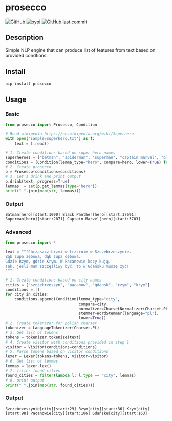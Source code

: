 prosecco
====

[![GitHub](https://img.shields.io/github/license/vane/prosecco)](https://github.com/vane/prosecco/blob/master/LICENSE)
[![pypi](https://img.shields.io/pypi/v/prosecco)](https://pypi.org/project/prosecco/)
[![GitHub last commit](https://img.shields.io/github/last-commit/vane/prosecco)](https://github.com/vane/prosecco)

  
## Description

Simple NLP engine that can produce list of features from text based on provided condtions.  
 

## Install
```bash
pip install prosecco
```
## Usage

### Basic
```python
from prosecco import Prosecco, Condition

# Read wikipedia https://en.wikipedia.org/wiki/Superhero
with open('sample/superhero.txt') as f:
    text = f.read()

# 1. Create conditions based on super hero names
superheroes = ["batman", "spiderman", "superman", "captain marvel", "black panther"]
conditions = [Condition(lemma_type="hero", compare=hero, lower=True) for hero in superheroes]
# 2. Create prosecco
p = Prosecco(conditions=conditions)
# 3. Let's drink and print output
p.drink(text, progress=True)
lemmas  = set(p.get_lemmas(type='hero'))
print(" ".join(map(str, lemmas)))
```

### Output
```Batman[hero][start:1090] Black Panther[hero][start:17691] Superman[hero][start:2071] Captain Marvel[hero][start:3703]```

### Advanced

```python
from prosecco import *

text = """Chrząszcz brzmi w trzcinie w Szczebrzeszynie.
Ząb zupa zębowa, dąb zupa dębowa.
Gdzie Rzym, gdzie Krym. W Pacanowie kozy kują.
Tak, jeśli mam szczęśliwy być, to w Gdańsku muszę żyć! 
"""

# 1. Create conditions based on city names
cities = ["szczebrzeszyn", "pacanow", "gdansk", "rzym", "krym"]
conditions = []
for city in cities:
    conditions.append(Condition(lemma_type="city",
                                compare=city,
                                normalizer=CharsetNormalizer(Charset.PL_EN),
                                stemmer=WordStemmer(language="pl"),
                                lower=True))
# 2. Create tokenizer for polish charset
tokenizer = LanguageTokenizer(Charset.PL)
# 3. Get list of tokens
tokens = tokenizer.tokenize(text)
# 4. Create visitor with conditions provided in step 1
visitor = Visitor(conditions=conditions)
# 5. Parse tokens based on visitor conditions
lexer = Lexer(tokens=tokens, visitor=visitor)
# 6. Get list of lemmas
lemmas = lexer.lex()
# 7. filter found cities
found_cities = filter(lambda l: l.type == "city", lemmas)
# 8. print output
print(" ".join(map(str, found_cities)))
```   

### Output
```Szczebrzeszynie[city][start:29] Rzym[city][start:86] Krym[city][start:98] Pacanowie[city][start:106] Gdańsku[city][start:163]```
